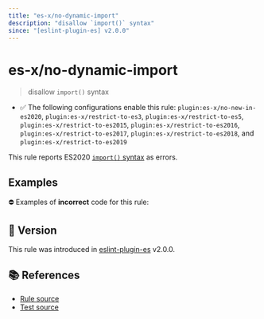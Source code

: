 ```yaml
---
title: "es-x/no-dynamic-import"
description: "disallow `import()` syntax"
since: "[eslint-plugin-es] v2.0.0"
---
```


# es-x/no-dynamic-import
> disallow `import()` syntax

- ✅ The following configurations enable this rule: `plugin:es-x/no-new-in-es2020`, `plugin:es-x/restrict-to-es3`, `plugin:es-x/restrict-to-es5`, `plugin:es-x/restrict-to-es2015`, `plugin:es-x/restrict-to-es2016`, `plugin:es-x/restrict-to-es2017`, `plugin:es-x/restrict-to-es2018`, and `plugin:es-x/restrict-to-es2019`

This rule reports ES2020 [`import()` syntax](https://github.com/tc39/proposal-dynamic-import) as errors.

## Examples

⛔ Examples of **incorrect** code for this rule:

<eslint-playground type="bad" code="/*eslint es-x/no-dynamic-import: error */
async function f() {
    const a = await import(&quot;source&quot;)
}
" />

## 🚀 Version

This rule was introduced in [eslint-plugin-es] v2.0.0.

[eslint-plugin-es]: https://github.com/mysticatea/eslint-plugin-es

## 📚 References

- [Rule source](https://github.com/ota-meshi/eslint-plugin-es-x/blob/master/lib/rules/no-dynamic-import.js)
- [Test source](https://github.com/ota-meshi/eslint-plugin-es-x/blob/master/tests/lib/rules/no-dynamic-import.js)
